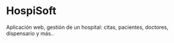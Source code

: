 # HospiSoft
Aplicación web, gestión de un hospital: citas, pacientes, doctores, dispensario y más..
